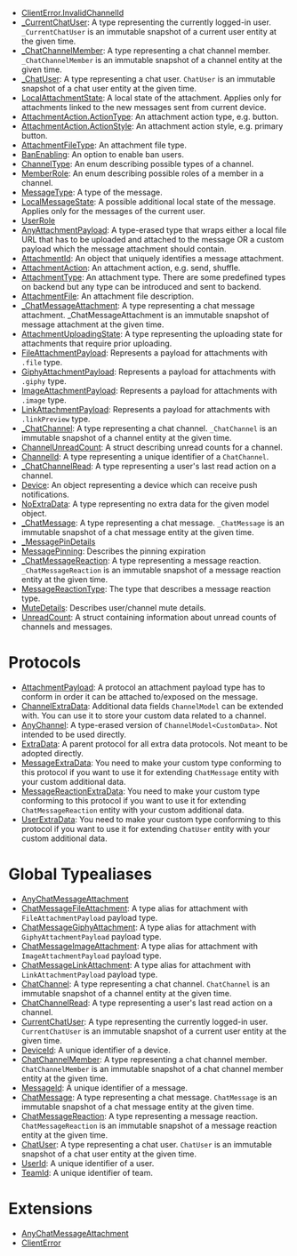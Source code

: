 
  - [ClientError.InvalidChannelId](/ClientError_InvalidChannelId)
  - [\_CurrentChatUser](/_CurrentChatUser):
    A type representing the currently logged-in user. `_CurrentChatUser` is an immutable snapshot of a current user entity at
    the given time.
  - [\_ChatChannelMember](/_ChatChannelMember):
    A type representing a chat channel member. `_ChatChannelMember` is an immutable snapshot of a channel entity at the given time.
  - [\_ChatUser](/_ChatUser):
    A type representing a chat user. `ChatUser` is an immutable snapshot of a chat user entity at the given time.
  - [LocalAttachmentState](/LocalAttachmentState):
    A local state of the attachment. Applies only for attachments linked to the new messages sent from current device.
  - [AttachmentAction.ActionType](/AttachmentAction_ActionType):
    An attachment action type, e.g. button.
  - [AttachmentAction.ActionStyle](/AttachmentAction_ActionStyle):
    An attachment action style, e.g. primary button.
  - [AttachmentFileType](/AttachmentFileType):
    An attachment file type.
  - [BanEnabling](/BanEnabling):
    An option to enable ban users.
  - [ChannelType](/ChannelType):
    An enum describing possible types of a channel.
  - [MemberRole](/MemberRole):
    An enum describing possible roles of a member in a channel.
  - [MessageType](/MessageType):
    A type of the message.
  - [LocalMessageState](/LocalMessageState):
    A possible additional local state of the message. Applies only for the messages of the current user.
  - [UserRole](/UserRole)
  - [AnyAttachmentPayload](/AnyAttachmentPayload):
    A type-erased type that wraps either a local file URL that has to be uploaded
    and attached to the message OR a custom payload which the message attachment
    should contain.
  - [AttachmentId](/AttachmentId):
    An object that uniquely identifies a message attachment.
  - [AttachmentAction](/AttachmentAction):
    An attachment action, e.g. send, shuffle.
  - [AttachmentType](/AttachmentType):
    An attachment type.
    There are some predefined types on backend but any type can be introduced and sent to backend.
  - [AttachmentFile](/AttachmentFile):
    An attachment file description.
  - [\_ChatMessageAttachment](/_ChatMessageAttachment):
    A type representing a chat message attachment.
    \_ChatMessageAttachment<Payload> is an immutable snapshot of message attachment at the given time.
  - [AttachmentUploadingState](/AttachmentUploadingState):
    A type representing the uploading state for attachments that require prior uploading.
  - [FileAttachmentPayload](/FileAttachmentPayload):
    Represents a payload for attachments with `.file` type.
  - [GiphyAttachmentPayload](/GiphyAttachmentPayload):
    Represents a payload for attachments with `.giphy` type.
  - [ImageAttachmentPayload](/ImageAttachmentPayload):
    Represents a payload for attachments with `.image` type.
  - [LinkAttachmentPayload](/LinkAttachmentPayload):
    Represents a payload for attachments with `.linkPreview` type.
  - [\_ChatChannel](/_ChatChannel):
    A type representing a chat channel. `_ChatChannel` is an immutable snapshot of a channel entity at the given time.
  - [ChannelUnreadCount](/ChannelUnreadCount):
    A struct describing unread counts for a channel.
  - [ChannelId](/ChannelId):
    A type representing a unique identifier of a `ChatChannel`.
  - [\_ChatChannelRead](/_ChatChannelRead):
    A type representing a user's last read action on a channel.
  - [Device](/Device):
    An object representing a device which can receive push notifications.
  - [NoExtraData](/NoExtraData):
    A type representing no extra data for the given model object.
  - [\_ChatMessage](/_ChatMessage):
    A type representing a chat message. `_ChatMessage` is an immutable snapshot of a chat message entity at the given time.
  - [\_MessagePinDetails](/_MessagePinDetails)
  - [MessagePinning](/MessagePinning):
    Describes the pinning expiration
  - [\_ChatMessageReaction](/_ChatMessageReaction):
    A type representing a message reaction. `_ChatMessageReaction` is an immutable snapshot
    of a message reaction entity at the given time.
  - [MessageReactionType](/MessageReactionType):
    The type that describes a message reaction type.
  - [MuteDetails](/MuteDetails):
    Describes user/channel mute details.
  - [UnreadCount](/UnreadCount):
    A struct containing information about unread counts of channels and messages.

# Protocols

  - [AttachmentPayload](/AttachmentPayload):
    A protocol an attachment payload type has to conform in order it can be
    attached to/exposed on the message.
  - [ChannelExtraData](/ChannelExtraData):
    Additional data fields `ChannelModel` can be extended with. You can use it to store your custom data related to a channel.
  - [AnyChannel](/AnyChannel):
    A type-erased version of `ChannelModel<CustomData>`. Not intended to be used directly.
  - [ExtraData](/ExtraData):
    A parent protocol for all extra data protocols. Not meant to be adopted directly.
  - [MessageExtraData](/MessageExtraData):
    You need to make your custom type conforming to this protocol if you want to use it for extending `ChatMessage` entity with
    your custom additional data.
  - [MessageReactionExtraData](/MessageReactionExtraData):
    You need to make your custom type conforming to this protocol if you want to use it for extending `ChatMessageReaction` entity
    with your custom additional data.
  - [UserExtraData](/UserExtraData):
    You need to make your custom type conforming to this protocol if you want to use it for extending `ChatUser` entity with your
    custom additional data.

# Global Typealiases

  - [AnyChatMessageAttachment](/AnyChatMessageAttachment)
  - [ChatMessageFileAttachment](/ChatMessageFileAttachment):
    A type alias for attachment with `FileAttachmentPayload` payload type.
  - [ChatMessageGiphyAttachment](/ChatMessageGiphyAttachment):
    A type alias for attachment with `GiphyAttachmentPayload` payload type.
  - [ChatMessageImageAttachment](/ChatMessageImageAttachment):
    A type alias for attachment with `ImageAttachmentPayload` payload type.
  - [ChatMessageLinkAttachment](/ChatMessageLinkAttachment):
    A type alias for attachment with `LinkAttachmentPayload` payload type.
  - [ChatChannel](/ChatChannel):
    A type representing a chat channel. `ChatChannel` is an immutable snapshot of a channel entity at the given time.
  - [ChatChannelRead](/ChatChannelRead):
    A type representing a user's last read action on a channel.
  - [CurrentChatUser](/CurrentChatUser):
    A type representing the currently logged-in user. `CurrentChatUser` is an immutable snapshot of a current user entity at
    the given time.
  - [DeviceId](/DeviceId):
    A unique identifier of a device.
  - [ChatChannelMember](/ChatChannelMember):
    A type representing a chat channel member. `ChatChannelMember` is an immutable snapshot of a chat channel member entity
    at the given time.
  - [MessageId](/MessageId):
    A unique identifier of a message.
  - [ChatMessage](/ChatMessage):
    A type representing a chat message. `ChatMessage` is an immutable snapshot of a chat message entity at the given time.
  - [ChatMessageReaction](/ChatMessageReaction):
    A type representing a message reaction. `ChatMessageReaction` is an immutable snapshot of a message
    reaction entity at the given time.
  - [ChatUser](/ChatUser):
    A type representing a chat user. `ChatUser` is an immutable snapshot of a chat user entity at the given time.
  - [UserId](/UserId):
    A unique identifier of a user.
  - [TeamId](/TeamId):
    A unique identifier of team.

# Extensions

  - [AnyChatMessageAttachment](/AnyChatMessageAttachment)
  - [ClientError](/ClientError)
